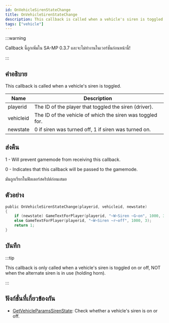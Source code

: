 ```yaml
---
id: OnVehicleSirenStateChange
title: OnVehicleSirenStateChange
description: This callback is called when a vehicle's siren is toggled.
tags: ["vehicle"]
---
```


:::warning

Callback นี้ถูกเพิ่มใน SA-MP 0.3.7 และจะไม่ทำงานในเวอร์ชั่นก่อนหน้านี้!

:::

## คำอธิบาย

This callback is called when a vehicle's siren is toggled.

| Name      | Description                                               |
| --------- | --------------------------------------------------------- |
| playerid  | The ID of the player that toggled the siren (driver).     |
| vehicleid | The ID of the vehicle of which the siren was toggled for. |
| newstate  | 0 if siren was turned off, 1 if siren was turned on.      |

## ส่งคืน

1 - Will prevent gamemode from receiving this callback.

0 - Indicates that this callback will be passed to the gamemode.

มันถูกเรียกในฟิลเตอร์สคริปต์ก่อนเสมอ

## ตัวอย่าง

```c
public OnVehicleSirenStateChange(playerid, vehicleid, newstate)
{
    if (newstate) GameTextForPlayer(playerid, "~W~Siren ~G~on", 1000, 3);
    else GameTextForPlayer(playerid, "~W~Siren ~r~off", 1000, 3);
    return 1;
}
```

## บันทึก

:::tip

This callback is only called when a vehicle's siren is toggled on or off, NOT when the alternate siren is in use (holding horn).

:::

## ฟังก์ชั่นที่เกี่ยวข้องกัน

- [GetVehicleParamsSirenState](../../scripting/functions/GetVehicleParamsSirenState.md): Check whether a vehicle's siren is on or off.
